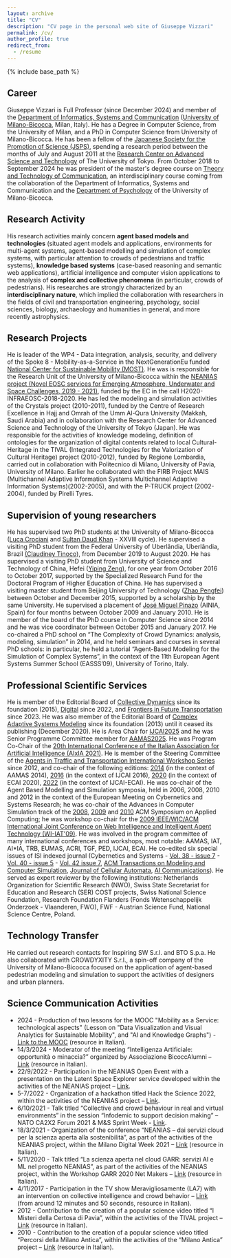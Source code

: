 ```yaml
---
layout: archive
title: "CV"
description: "CV page in the personal web site of Giuseppe Vizzari"
permalink: /cv/
author_profile: true
redirect_from:
  - /resume
---
```


{% include base_path %}

## Career

Giuseppe Vizzari is Full Professor (since December 2024) and member of the [Department of Informatics, Systems and Communication](https://www.disco.unimib.it/en) ([University of Milano-Bicocca](https://en.unimib.it/), Milan, Italy). He has a Degree in Computer Science, from the University of Milan, and a PhD in Computer Science from University of Milano-Bicocca. He has been a fellow of the [Japanese Society for the Promotion of Science (JSPS)](https://www.jsps.go.jp/english/), spending a research period between the months of July and August 2011 at the [Research Center on Advanced Science and Technology](https://www.rcast.u-tokyo.ac.jp/en/) of The University of Tokyo. From October 2018 to September 2024 he was president of the master's degree course on [Theory and Technology of Communication](https://en.unimib.it/graduate/theory-technology-communication), an interdisciplinary course coming from the collaboration of the Department of Informatics, Systems and Communication and the [Department of Psychology](https://psicologia.unimib.it/en) of the University of Milano-Bicocca.

## Research Activity

His research activities mainly concern __agent based models and technologies__ (situated agent models and applications, environments for multi-agent systems, agent-based modelling and simulation of complex systems, with particular attention to crowds of pedestrians and traffic systems), __knowledge based systems__ (case-based reasoning and semantic web applications), artificial intelligence and computer vision applications to the analysis of __complex and collective phenomena__ (in particular, crowds of pedestrians). His researches are strongly characterized by an __interdisciplinary nature__, which implied the collaboration with researchers in the fields of civil and transportation engineering, psychology, social sciences, biology, archaeology and humanities in general, and more recently astrophysics.

## Research Projects

He is leader of the WP4 - Data integration, analysis, security, and delivery of the Spoke 8 - Mobility-as-a-Service in the NextGenerationEu funded [National Center for Sustainable Mobility (MOST)](https://www.centronazionalemost.it/). He was is responsible for the Research Unit of the University of Milano-Bicocca within the [NEANIAS project (Novel EOSC services for Emerging Atmosphere, Underwater and Space Challenges, 2019 - 2021)](https://cordis.europa.eu/project/id/863448), funded by the EC in the call H2020-INFRAEOSC-2018-2020. He has led the modeling and simulation activities of the Crystals project (2010-2011), funded by the Centre of Research Excellence in Hajj and Omrah of the Umm Al-Qura University (Makkah, Saudi Arabia) and in collaboration with the Research Center for Advanced Science and Technology of the University of Tokyo (Japan). He was responsible for the activities of knowledge modeling, definition of ontologies for the organization of digital contents related to local Cultural-Heritage in the TIVAL (Integrated Technologies for the Valorization of Cultural Heritage) project (2010-2012), funded by Regione Lombardia, carried out in collaboration with Politecnico di Milano, University of Pavia, University of Milano. Earlier he collaborated with the FIRB Project MAIS (Multichannel Adaptive Information Systems Multichannel Adaptive Information Systems)(2002-2005), and with the P-TRUCK project (2002-2004), funded by Pirelli Tyres.

## Supervision of young researchers

He has supervised two PhD students at the University of Milano-Bicocca ([Luca Crociani](https://it.linkedin.com/in/luca-crociani-149045183/en) and [Sultan Daud Khan](https://nutech.edu.pk/academics/education-learning/nutech-school-of-information-technology/computer-science/faculty-cs/dr-sultan-daud-khan/) - XXVIII cycle). He supervised a visiting PhD student from the Federal University of Uberlândia, Uberlândia, Brazil [(Claudiney Tinoco](https://scholar.google.it/citations?user=h7Aucq4AAAAJ&hl=it&oi=ao)), from December 2019 to August 2020. He has supervised a visiting PhD student from University of Science and Technology of China, Hefei ([Yiping Zeng](https://www.scopus.com/authid/detail.uri?authorId=57193553660)), for one year from October 2016 to October 2017, supported by the Specialized Research Fund for the Doctoral Program of Higher Education of China. He has supervised a visiting master student from Beijing University of Technology ([Zhao Pengfei](https://www.researchgate.net/profile/Pengfei-Zhao-18)) between October and December 2015, supported by a scholarship by the same University. He supervised a placement of [José Miguel Pinazo](https://www.linkedin.com/in/josemiguelpinazo/?locale=en_US) (AINIA, Spain) for four months between October 2009 and January 2010. He is member of the board of the PhD course in Computer Science since 2014 and he was vice coordinator between October 2015 and January 2017. He co-chaired a PhD school on “The Complexity of Crowd Dynamics: analysis, modeling, simulation” in 2014, and he held seminars and courses in several PhD schools: in particular, he held a tutorial “Agent-Based Modeling for the Simulation of Complex Systems”, in the context of the 11th European Agent Systems Summer School (EASSS’09), University of Torino, Italy.

## Professional Scientific Services

He is member of the Editorial Board of [Collective Dynamics](https://collective-dynamics.eu/index.php/cod/index) since its foundation (2015), [Digital](https://www.mdpi.com/journal/digital) since 2022, and [Frontiers in Future Transportation](https://www.frontiersin.org/journals/future-transportation) since 2023. He was also member of the Editorial Board of [Complex Adaptive Systems Modeling](https://casmodeling.springeropen.com/) since its foundation (2013) until it ceased its publishing (December 2020). He is Area Chair for [IJCAI2025](https://2025.ijcai.org/) and he was Senior Programme Committee member for [AAMAS2025](https://aamas2025.org/). He was Program Co-Chair of the [20th International Conference of the Italian Association for Artificial Intelligence (AIxIA 2021)](https://aixia2021.disco.unimib.it/). He is member of the Steering Committee of the [Agents in Traffic and Transportation International Workshop Series](http://www.ia.urjc.es/ATT/) since 2012, and co-chair of the following editions: [2014](http://agents.fel.cvut.cz/att2014/) (in the context of AAMAS 2014), [2016](http://www.ia.urjc.es/att2016/) (in the context of IJCAI 2016), [2020](https://sites.google.com/unimib.it/att2020) (in the context of ECAI 2020), [2022](https://sites.google.com/unimib.it/att2022) (in the context of IJCAI-ECAI). He was co-chair of the Agent Based Modelling and Simulation symposia, held in 2006, 2008, 2010 and 2012 in the context of the European Meeting on Cybernetics and Systems Research; he was co-chair of the Advances in Computer Simulation track of the [2008](https://dl.acm.org/doi/proceedings/10.1145/1363686), [2009](https://dl.acm.org/doi/proceedings/10.1145/1529282) and [2010](https://dl.acm.org/doi/proceedings/10.1145/1774088) ACM Symposium on Applied Computing; he was workshop co-chair for the [2009 IEEE/WIC/ACM International Joint Conference on Web Intelligence and Intelligent Agent Technology (WI-IAT'09)](https://ieeexplore.ieee.org/xpl/tocresult.jsp?isnumber=5284931). He was involved in the program committee of many international conferences and workshops, most notable: AAMAS, IAT, AI*IA, TRB, EUMAS, ACRI, TGF, PED, IJCAI, ECAI. He co-edited six special issues of ISI indexed journal (Cybernetics and Systems - [Vol. 38 - issue 7](https://www.tandfonline.com/toc/ucbs20/38/7) - [Vol. 40 - issue 5](https://www.tandfonline.com/toc/ucbs20/40/5) - [Vol. 42 issue 7](https://www.tandfonline.com/toc/ucbs20/42/7), [ACM Transactions on Modeling and Computer Simulation](https://dl.acm.org/toc/tomacs/2016/26/3), [Journal of Cellular Automata](https://www.oldcitypublishing.com/journals/jca-home/jca-issue-contents/jca-volume-12-number-5-2017/), [AI Communications](https://content.iospress.com/journals/ai-communications/34/1)). He served as expert reviewer by the following institutions: Netherlands Organization for Scientific Research (NWO), Swiss State Secretariat for Education and Research (SER) COST projects, Swiss National Science Foundation, Research Foundation Flanders (Fonds Wetenschappelijk Onderzoek - Vlaanderen, FWO), FWF - Austrian Science Fund, National Science Centre, Poland.

## Technology Transfer

He carried out research contacts for Inspiring SW S.r.l. and BTO S.p.a. He also collaborated with CROWDYXITY S.r.l., a spin-off company of the University of Milano-Bicocca focused on the application of agent-based pedestrian modeling and simulation to support the activities of designers and urban planners.

## Science Communication Activities
- 2024 - Production of two lessons for the MOOC "Mobility as a Service: technological aspects" (Lesson on "Data Visualization and Visual Analytics for Sustainable Mobility", and "AI and Knowledge Graphs") - 
[Link to the MOOC](https://lms.federica.eu/course/view.php?id=880) (resource in Italian).
- 14/3/2024 - Moderator of the meeting “Intelligenza Artificiale: opportunità o minaccia?” organized by Associazione BicoccAlumni – [Link](https://youtu.be/p57sVh6AyW8?si=hBogckPt1oLzep3e) (resource in Italian).
- 22/9/2022 - Participation in the NEANIAS Open Event with a presentation on the Latent Space Explorer service developed within the activities of the NEANIAS project – [Link](https://www.neanias.eu/index.php/open-event/neanias-open-event).
- 5-7/2022 - Organization of a hackathon titled Hack the Science 2022, within the activities of the NEANIAS project – [Link](https://sites.google.com/unimib.it/hack-the-science-2022/challenges/hack-the-ux-of-neanias).
- 6/10/2021 - Talk titled “Collective and crowd behaviour in real and virtual environments” in the session “Infodemic to support decision making” – NATO CA2X2 Forum 2021 & M&S Sprint Week - [Link](https://www.mscoe.org/event/nato-ca2x2-forum-2021/).
- 18/3/2021 - Organization of the conference “NEANIAS – dai servizi cloud per la scienza aperta alla sostenibilità”, as part of the activities of the NEANIAS project, within the Milano Digital Week 2021 – [Link](https://sites.google.com/unimib.it/neanias-mdw2021/home-page) (resource in Italian).
- 5/11/2020 - Talk titled “La scienza aperta nel cloud GARR: servizi AI e ML nel progetto NEANIAS”, as part of the activities of the NEANIAS project, within the Workshop GARR 2020 Net Makers – [Link](https://www.eventi.garr.it/it/ws21/programma/speaker/670-giuseppe-vizzari) (resource in Italian).
- 4/11/2017 - Participation in the TV show Meravigliosamente (LA7) with an intervention on collective intelligence and crowd behavior – [Link](https://www.la7.it/meravigliosamente/rivedila7/meravigliosamente-puntata-04112017-04-11-2017-226154) (from around 12 minutes and 50 seconds, resource in Italian).
- 2012 - Contribution to the creation of a popular science video titled “I Misteri della Certosa di Pavia”, within the activities of the TIVAL project – [Link](https://www.youtube.com/watch?v=1ymnQ16mqSQ) (resource in Italian).
- 2010 - Contribution to the creation of a popular science video titled “Percorsi della Milano Antica”, within the activities of the “Milano Antica” project – [Link](https://www.youtube.com/watch?v=pzhVtTMW-eI&t=552s) (resource in Italian).
